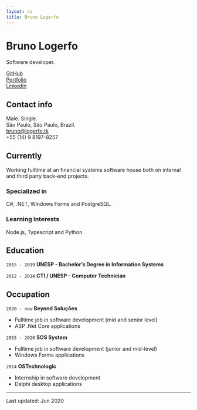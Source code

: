 ```yaml
---
layout: cv
title: Bruno Logerfo
---
```

# Bruno Logerfo
Software developer.

<div id="webaddress">
<a href="https://github.com/Logerfo">GitHub</a><br>
<a href="https://logerfo.tk">Portfolio</a><br>
<a href="https://www.linkedin.com/in/logerfo/">LinkedIn</a>
</div>

## Contact info
Male. Single.  
São Paulo, São Paulo, Brazil.  
<a href="mailto:bruno@logerfo.tk">bruno@logerfo.tk</a>  
+55 (14) 9 8197-8257

## Currently

Working fulltime at an financial systems software house
both on internal and third party back-end projects.

### Specialized in

C#, .NET, Windows Forms and PostgreSQL.

### Learning interests

Node.js, Typescript and Python.

## Education

`2015 - 2019`
__UNESP - Bachelor’s Degree in Information Systems__

`2012 - 2014`
__CTI / UNESP - Computer Technician__

## Occupation

`2020 - now`
__Beyond Soluções__

- Fulltime job in software development (mid and senior level)
- ASP .Net Core applications

`2015 - 2020`
__SOS System__

- Fulltime job in software development (junior and mid-level)
- Windows Forms applications

`2014`
__OSTechnologic__

- Internship in software development
- Delphi desktop applications

---
Last updated: Jun 2020
